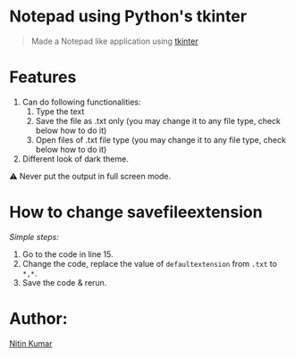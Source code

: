 # Notepad using Python's tkinter

> Made a Notepad like application using [tkinter](https://docs.python.org/3/library/tk.html)

# Features

1. Can do following functionalities:
   1. Type the text
   2. Save the file as .txt only (you may change it to any file type, check below how to do it)
   3. Open files of .txt file type (you may change it to any file type, check below how to do it)
2. Different look of dark theme.

:warning: Never put the output in full screen mode.

# How to change savefileextension

*Simple steps:*
1. Go to the code in line 15.
2. Change the code, replace the value of `defaultextension` from `.txt` to `*,*`.
3. Save the code & rerun.

# Author:

[Nitin Kumar](https://github.com/nitinkumar30/)
